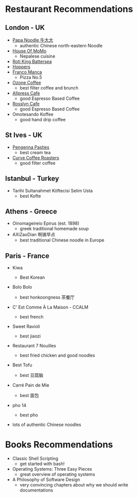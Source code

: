 # Restaurant Recommendations

## London - UK

- [Papa Noodle 牛大大](https://papanoodle.co.uk/)
    - authentic Chinese north-eastern Noodle
- [House Of MoMo](https://houseofmomo.co.uk/)
    - Nepalese cuisine
- [Roti King Battersea](https://www.rotiking.com/)
- [Hoppers](https://www.hopperslondon.com/)
- [Franco Manca](https://www.francomanca.co.uk/)
    - Pizza No.5
- [Ozone Coffee](https://ozonecoffee.co.uk/)
    - best filter coffee and brunch
- [Allpress Cafe](https://www.allpressespresso.com/find/redchurch-espresso-bar/)
    - good Espresso Based Coffee
- [Rosslyn Cafe](https://ozonecoffee.co.uk/)
    - good Espresso Based Coffee
- Omotesando Koffee
    - good hand drip coffee 

## St Ives - UK

- [Pengenna Pasties](https://www.pengennapasties.co.uk/)
    - best cream tea
- [Curve Coffee Roasters](https://www.curveroasters.co.uk/)
    - good filter coffee

## Istanbul - Turkey

- Tarihi Sultanahmet Köftecisi Selim Usta
    - best Kofte

## Athens - Greece

- Oinomageireio Epirus (est. 1898)
    - greek traditional homemade soup
- AXiZaoDian 啊锡早点
    - best traditional Chinese noodle in Europe

## Paris - France

- Kiwa
    - Best Korean
- Bolo Bolo
    - best honkoongness 茶餐厅
- C' Est Comme À La Maison - CCALM
    - best french
- Sweet Ravioli 
    - best jiaozi
- Restaurant 7 Nouilles
    - best fried chicken and good noodles
- Best Tofu
    - best 豆腐脑
- Carré Pain de Mie
    - best 面包
- pho 14
    - best pho

- lots of authentic Chinese noodles

# Books Recommendations

- Classic Shell Scripting
    - get started with bash!
- Operating Systems: Three Easy Pieces
    - great overview of operating systems
- A Philosophy of Software Design
    - very convincing chapters about why we should write documentations

